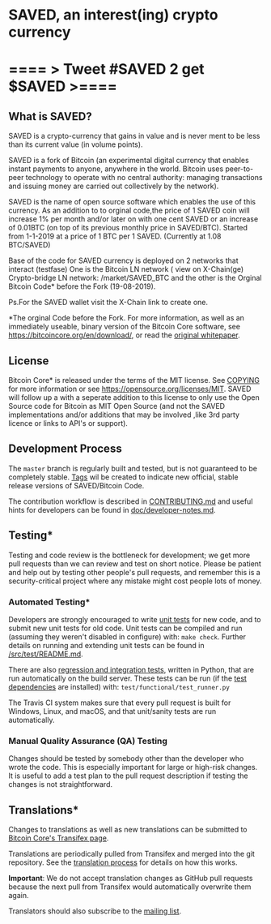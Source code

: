 SAVED, an interest(ing) crypto currency 
========================================

==== > Tweet #SAVED 2 get $SAVED >====
=======================================


What is SAVED?
----------------
SAVED is a crypto-currency that gains in value and is never ment to be less than its current value (in volume points).

SAVED is a fork of Bitcoin (an experimental digital currency that enables instant payments to
anyone, anywhere in the world. Bitcoin uses peer-to-peer technology to operate
with no central authority: managing transactions and issuing money are carried
out collectively by the network).

SAVED is the name of open source software which enables the use of this currency.
As an addition to to orginal code,the price of 1 SAVED coin will increase 1% per month and/or later on with one cent SAVED or an increase of 0.01BTC (on top of its previous monthly price in SAVED/BTC).
Started from 1-1-2019 at a price of 1 BTC per 1 SAVED.
(Currently at 1.08 BTC/SAVED)

Base of the code for SAVED currency is deployed on 2 networks that interact (testfase)
One is the Bitcoin LN network 
( view on X-Chain(ge) Crypto-bridge LN network: /market/SAVED_BTC
and the other is the Orginal Bitcoin Code* before the Fork (19-08-2019).

Ps.For the SAVED wallet visit the X-Chain link to create one.

*The orginal Code before the Fork.
For more information, as well as an immediately useable, binary version of
the Bitcoin Core software, see https://bitcoincore.org/en/download/, or read the
[original whitepaper](https://bitcoincore.org/bitcoin.pdf).

License
-------

Bitcoin Core* is released under the terms of the MIT license. See [COPYING](COPYING) for more
information or see https://opensource.org/licenses/MIT.
SAVED will follow up a with a seperate addition to this license to only use the Open Source code for Bitcoin as MIT Open Source (and not the SAVED implementations and/or additions that may be involved ,like 3rd party licence or links to API's or support).


Development Process
-------------------

The `master` branch is regularly built and tested, but is not guaranteed to be
completely stable. [Tags](https://github.com/MathysL/SAVED/tags) wil be created to indicate new official, stable release versions of SAVED/Bitcoin Code.

The contribution workflow is described in [CONTRIBUTING.md](CONTRIBUTING.md)
and useful hints for developers can be found in [doc/developer-notes.md](doc/developer-notes.md).

Testing*
-------

Testing and code review is the bottleneck for development; we get more pull
requests than we can review and test on short notice. Please be patient and help out by testing
other people's pull requests, and remember this is a security-critical project where any mistake might cost people
lots of money.

### Automated Testing*

Developers are strongly encouraged to write [unit tests](src/test/README.md) for new code, and to
submit new unit tests for old code. Unit tests can be compiled and run
(assuming they weren't disabled in configure) with: `make check`. Further details on running
and extending unit tests can be found in [/src/test/README.md](/src/test/README.md).

There are also [regression and integration tests](/test), written
in Python, that are run automatically on the build server.
These tests can be run (if the [test dependencies](/test) are installed) with: `test/functional/test_runner.py`

The Travis CI system makes sure that every pull request is built for Windows, Linux, and macOS, and that unit/sanity tests are run automatically.

### Manual Quality Assurance (QA) Testing

Changes should be tested by somebody other than the developer who wrote the
code. This is especially important for large or high-risk changes. It is useful
to add a test plan to the pull request description if testing the changes is
not straightforward.

Translations*
------------

Changes to translations as well as new translations can be submitted to
[Bitcoin Core's Transifex page](https://www.transifex.com/bitcoin/bitcoin/).

Translations are periodically pulled from Transifex and merged into the git repository. See the
[translation process](doc/translation_process.md) for details on how this works.

**Important**: We do not accept translation changes as GitHub pull requests because the next
pull from Transifex would automatically overwrite them again.

Translators should also subscribe to the [mailing list](https://groups.google.com/forum/#!forum/bitcoin-translators).
